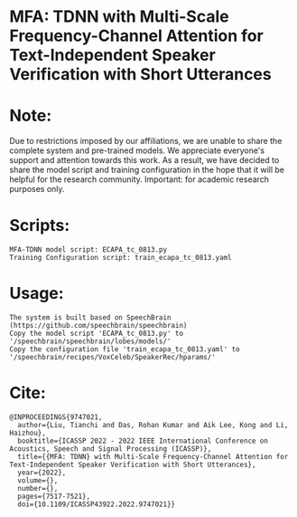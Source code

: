 # MFA: TDNN with Multi-Scale Frequency-Channel Attention for Text-Independent Speaker Verification with Short Utterances

# Note: 
Due to restrictions imposed by our affiliations, we are unable to share the complete system and pre-trained models. We appreciate everyone's support and attention towards this work. As a result, we have decided to share the model script and training configuration in the hope that it will be helpful for the research community. Important: for academic research purposes only.

# Scripts:
```
MFA-TDNN model script: ECAPA_tc_0813.py
Training Configuration script: train_ecapa_tc_0813.yaml
```

# Usage:
```
The system is built based on SpeechBrain (https://github.com/speechbrain/speechbrain)
Copy the model script 'ECAPA_tc_0813.py' to '/speechbrain/speechbrain/lobes/models/'
Copy the configuration file 'train_ecapa_tc_0813.yaml' to '/speechbrain/recipes/VoxCeleb/SpeakerRec/hparams/'
```

# Cite:
```
@INPROCEEDINGS{9747021,
  author={Liu, Tianchi and Das, Rohan Kumar and Aik Lee, Kong and Li, Haizhou},
  booktitle={ICASSP 2022 - 2022 IEEE International Conference on Acoustics, Speech and Signal Processing (ICASSP)}, 
  title={{MFA: TDNN} with Multi-Scale Frequency-Channel Attention for Text-Independent Speaker Verification with Short Utterances}, 
  year={2022},
  volume={},
  number={},
  pages={7517-7521},
  doi={10.1109/ICASSP43922.2022.9747021}}
```
